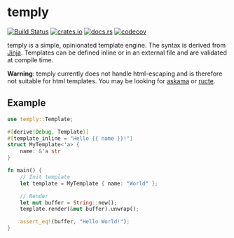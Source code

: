# temply

[![Build Status](https://github.com/jannik4/temply/workflows/CI/badge.svg)](https://github.com/jannik4/temply/actions)
[![crates.io](https://img.shields.io/crates/v/temply.svg)](https://crates.io/crates/temply)
[![docs.rs](https://img.shields.io/badge/docs-latest-blue.svg)](https://docs.rs/temply)
[![codecov](https://codecov.io/gh/jannik4/temply/branch/main/graph/badge.svg?token=WaLFTbiYBW)](https://codecov.io/gh/jannik4/temply)

temply is a simple, opinionated template engine. The syntax is derived from [Jinja](https://jinja.palletsprojects.com/). Templates can be defined inline or in an external file and are validated at compile time.

**Warning**: temply currently does not handle html-escaping and is therefore not suitable for html templates. You may be looking for [askama](https://crates.io/crates/askama) or [ructe](https://crates.io/crates/ructe).

## Example

```rust
use temply::Template;

#[derive(Debug, Template)]
#[template_inline = "Hello {{ name }}!"]
struct MyTemplate<'a> {
    name: &'a str
}

fn main() {
    // Init template
    let template = MyTemplate { name: "World" };

    // Render
    let mut buffer = String::new();
    template.render(&mut buffer).unwrap();

    assert_eq!(buffer, "Hello World!");
}
```
